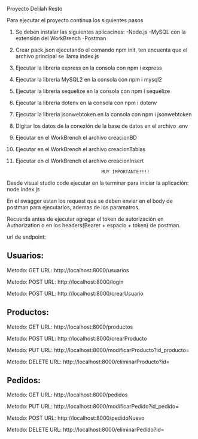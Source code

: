 Proyecto Delilah Resto

Para ejecutar el proyecto continua los siguientes pasos

1. Se deben instalar las siguientes aplicacines:
    -Node.js
    -MySQL con la extensión del WorkBrench
    -Postman

2. Crear pack.json ejecutando el comando npm init, ten encuenta que el archivo principal se llama index.js

3. Ejecutar la libreria express en la consola con npm i express
4. Ejecutar la libreria MySQL2 en la consola con npm i mysql2
5. Ejecutar la libreria sequelize en la consola con npm i sequelize
6. Ejecutar la libreria dotenv en la consola con npm i dotenv
7. Ejecutar la libreria jsonwebtoken en la consola con npm i jsonwebtoken

8. Digitar los datos de la conexión de la base de datos en el archivo .env

9. Ejecutar en el WorkBrench el archivo creacionBD
10. Ejecutar en el WorkBrench el archivo creacionTablas
11. Ejecutar en el WorkBrench el archivo creacionInsert

                                        MUY IMPORTANTE!!!!

Desde visual studio code ejecutar en la terminar para iniciar la aplicación: node index.js

En el swagger estan los request que se deben enviar en el body de postman para ejecutarlos, ademas de los paramatros.

Recuerda antes de ejecutar agregar el token de autorización en Authorization o en los headers(Bearer + espacio + token) de postman.

url de endpoint:
## Usuarios:
Metodo: GET
URL: http://localhost:8000/usuarios

Metodo: POST
URL: http://localhost:8000/login

Metodo: POST
URL: http://localhost:8000/crearUsuario

## Productos:
Metodo: GET
URL: http://localhost:8000/productos

Metodo: POST
URL: http://localhost:8000/crearProducto

Metodo: PUT
URL: http://localhost:8000/modificarProducto?id_producto=

Metodo: DELETE
URL: http://localhost:8000/eliminarProducto?id=

## Pedidos:
Metodo: GET
URL: http://localhost:8000/pedidos

Metodo: PUT
URL: http://localhost:8000/modificarPedido?id_pedido=

Metodo: POST
URL: http://localhost:8000/pedidoNuevo

Metodo: DELETE
URL: http://localhost:8000/eliminarPedido?id=
